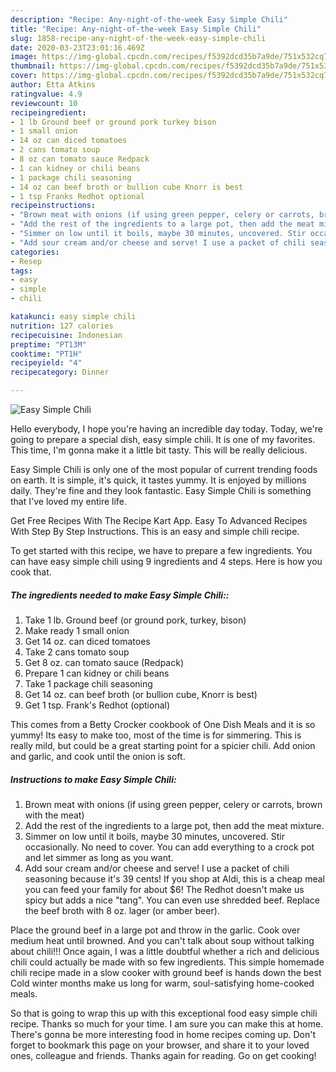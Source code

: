 ```yaml
---
description: "Recipe: Any-night-of-the-week Easy Simple Chili"
title: "Recipe: Any-night-of-the-week Easy Simple Chili"
slug: 1858-recipe-any-night-of-the-week-easy-simple-chili
date: 2020-03-23T23:01:16.469Z
image: https://img-global.cpcdn.com/recipes/f5392dcd35b7a9de/751x532cq70/easy-simple-chili-recipe-main-photo.jpg
thumbnail: https://img-global.cpcdn.com/recipes/f5392dcd35b7a9de/751x532cq70/easy-simple-chili-recipe-main-photo.jpg
cover: https://img-global.cpcdn.com/recipes/f5392dcd35b7a9de/751x532cq70/easy-simple-chili-recipe-main-photo.jpg
author: Etta Atkins
ratingvalue: 4.9
reviewcount: 10
recipeingredient:
- 1 lb Ground beef or ground pork turkey bison
- 1 small onion
- 14 oz can diced tomatoes
- 2 cans tomato soup
- 8 oz can tomato sauce Redpack
- 1 can kidney or chili beans
- 1 package chili seasoning
- 14 oz can beef broth or bullion cube Knorr is best
- 1 tsp Franks Redhot optional
recipeinstructions:
- "Brown meat with onions (if using green pepper, celery or carrots, brown with the meat)"
- "Add the rest of the ingredients to a large pot, then add the meat mixture."
- "Simmer on low until it boils, maybe 30 minutes, uncovered. Stir occasionally. No need to cover. You can add everything to a crock pot and let simmer as long as you want."
- "Add sour cream and/or cheese and serve! I use a packet of chili seasoning because it&#39;s 39 cents! If you shop at Aldi, this is a cheap meal you can feed your family for about $6! The Redhot doesn&#39;t make us spicy but adds a nice &#34;tang&#34;. You can even use shredded beef. Replace the beef broth with 8 oz. lager (or amber beer)."
categories:
- Resep
tags:
- easy
- simple
- chili

katakunci: easy simple chili
nutrition: 127 calories
recipecuisine: Indonesian
preptime: "PT13M"
cooktime: "PT1H"
recipeyield: "4"
recipecategory: Dinner

---
```



![Easy Simple Chili](https://img-global.cpcdn.com/recipes/f5392dcd35b7a9de/751x532cq70/easy-simple-chili-recipe-main-photo.jpg)

Hello everybody, I hope you're having an incredible day today. Today, we're going to prepare a special dish, easy simple chili. It is one of my favorites. This time, I'm gonna make it a little bit tasty. This will be really delicious.

Easy Simple Chili is only one of the most popular of current trending foods on earth. It is simple, it's quick, it tastes yummy. It is enjoyed by millions daily. They're fine and they look fantastic. Easy Simple Chili is something that I've loved my entire life.

Get Free Recipes With The Recipe Kart App. Easy To Advanced Recipes With Step By Step Instructions. This is an easy and simple chili recipe.


To get started with this recipe, we have to prepare a few ingredients. You can have easy simple chili using 9 ingredients and 4 steps. Here is how you cook that.

##### The ingredients needed to make Easy Simple Chili::

1. Take 1 lb. Ground beef (or ground pork, turkey, bison)
1. Make ready 1 small onion
1. Get 14 oz. can diced tomatoes
1. Take 2 cans tomato soup
1. Get 8 oz. can tomato sauce (Redpack)
1. Prepare 1 can kidney or chili beans
1. Take 1 package chili seasoning
1. Get 14 oz. can beef broth (or bullion cube, Knorr is best)
1. Get 1 tsp. Frank&#39;s Redhot (optional)


This comes from a Betty Crocker cookbook of One Dish Meals and it is so yummy! Its easy to make too, most of the time is for simmering. This is really mild, but could be a great starting point for a spicier chili. Add onion and garlic, and cook until the onion is soft. 

##### Instructions to make Easy Simple Chili:

1. Brown meat with onions (if using green pepper, celery or carrots, brown with the meat)
1. Add the rest of the ingredients to a large pot, then add the meat mixture.
1. Simmer on low until it boils, maybe 30 minutes, uncovered. Stir occasionally. No need to cover. You can add everything to a crock pot and let simmer as long as you want.
1. Add sour cream and/or cheese and serve! I use a packet of chili seasoning because it&#39;s 39 cents! If you shop at Aldi, this is a cheap meal you can feed your family for about $6! The Redhot doesn&#39;t make us spicy but adds a nice &#34;tang&#34;. You can even use shredded beef. Replace the beef broth with 8 oz. lager (or amber beer).


Place the ground beef in a large pot and throw in the garlic. Cook over medium heat until browned. And you can&#39;t talk about soup without talking about chili!!! Once again, I was a little doubtful whether a rich and delicious chili could actually be made with so few ingredients. This simple homemade chili recipe made in a slow cooker with ground beef is hands down the best Cold winter months make us long for warm, soul-satisfying home-cooked meals. 

So that is going to wrap this up with this exceptional food easy simple chili recipe. Thanks so much for your time. I am sure you can make this at home. There's gonna be more interesting food in home recipes coming up. Don't forget to bookmark this page on your browser, and share it to your loved ones, colleague and friends. Thanks again for reading. Go on get cooking!
